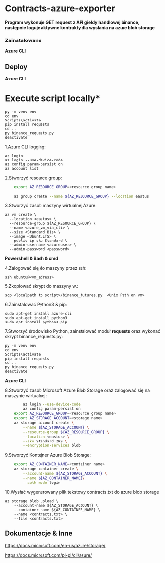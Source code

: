 # Contracts-azure-exporter


**Program wykonuje GET request z API giełdy handlowej binance, następnie loguje aktywne kontrakty dla wysłania na azure blob storage**



### Zainstalowane 
**Azure CLI**

## Deploy

**Azure CLI**

# Execute script locally*

	py -m venv env
	cd env
	Scripts\activate
	pip install requests
	cd .. 
	py binance_requests.py
	deactivate
	
1.Azure CLI logging:

    az login
    az login --use-device-code
    az config param-persist on
    az account list
    
2.Stworzyć resource group:
```bash
    export AZ_RESOURCE_GROUP=<resource group name>
    
    az group create --name ${AZ_RESOURCE_GROUP} --location eastus
```
3.Stworzyć zasob maszyny wirtualnej Azure:   

	az vm create \
	  --location <eastus> \
	  --resource-group ${AZ_RESOURCE_GROUP} \
	  --name <azure_vm_via_cli> \
	  --size <Standard_B1s> \
	  --image <UbuntuLTS> \
	  --public-ip-sku Standard \
	  --admin-username <azureuser> \
	  --admin-password <password>

**Powershell & Bash & cmd**
	
4.Zalogować się do maszyny przez ssh:

	ssh ubuntu@<vm_adress>
	
5.Zkopiować skrypt do maszyny w.:
	
	scp <localpath to script>/binance_futures.py  <Unix Path on vm>

6.Zainstalować Python3 & pip:

	sudo apt-get install azure-cli 
	sudo apt-get install python3
	sudo apt install python3-pip

7.Stworzyć  środowisko Python, zainstalować moduł **requests** oraz wykonać skrypt binance_requests.py:
	
	py -m venv env
	cd env
	Scripts\activate
	pip install requests
	cd .. 
	py binance_requests.py
	deactivate
	
**Azure CLI**
	
8.Stworzyć zasob Microsoft Azure Blob Storage oraz zalogować się na maszynie wirtualnej:
```bash
        az login --use-device-code
        az config param-persist on
	export AZ_RESOURCE_GROUP=<resource group name>	
	export AZ_STORAGE_ACCOUNT=<storage name>
	az storage account create \
    	--name ${AZ_STORAGE_ACCOUNT} \
    	--resource-group ${AZ_RESOURCE_GROUP} \
    	--location <eastus> \
    	--sku Standard_ZRS \
    	--encryption-services blob
```

9.Stworzyć Kontejner Azure Blob Storage:
```bash
	export AZ_CONTAINER_NAME=<container name>
	az storage container create \
		--account-name ${AZ_STORAGE_ACCOUNT} \
		--name ${AZ_CONTAINER_NAME}\
		--auth-mode login
```
10.Wysłać wygenerowany plik tekstowy contracts.txt do azure blob storage  

	az storage blob upload \
	 	--account-name ${AZ_STORAGE_ACCOUNT} \
	 	--container-name ${AZ_CONTAINER_NAME} \
	 	--name <contracts.txt> \
	 	--file <contracts.txt>
		
## Dokumentacje & Inne		

https://docs.microsoft.com/en-us/azure/storage/

https://docs.microsoft.com/pl-pl/cli/azure/
